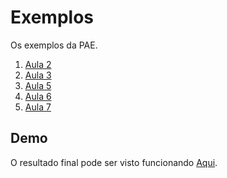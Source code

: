 # Exemplos

Os exemplos da PAE.

1. [Aula 2](https://github.com/dobbinx3/maua/tree/master/pae/desenvolvimento_de_sites_responsivos_modernos/2018_1/aula_02)
2. [Aula 3](https://github.com/dobbinx3/maua/tree/master/pae/desenvolvimento_de_sites_responsivos_modernos/2018_1/aula_03)
3. [Aula 5](https://github.com/dobbinx3/maua/tree/master/pae/desenvolvimento_de_sites_responsivos_modernos/2018_1/aula_05)
4. [Aula 6](https://github.com/dobbinx3/maua/tree/master/pae/desenvolvimento_de_sites_responsivos_modernos/2018_1/aula_06)
5. [Aula 7](https://github.com/dobbinx3/maua/tree/master/pae/desenvolvimento_de_sites_responsivos_modernos/2018_1/aula_07)

## Demo

O resultado final pode ser visto funcionando [Aqui](http://www.dobbinx3.com/maua/pae/desenvolvimento_de_sites_responsivos_modernos/vitrine).
